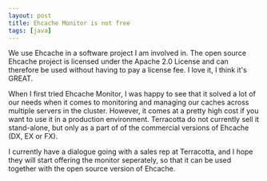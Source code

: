 ```yaml
---
layout: post
title: Ehcache Monitor is not free
tags: [java]
---
```


We use Ehcache in a software project I am involved in. The open source Ehcache project is licensed under the Apache 2.0 License and can therefore be used without having to pay a license fee. I love it, I think it's GREAT.
<!--more-->

When I first tried Ehcache Monitor, I was happy to see that it solved a lot of our needs when it comes to monitoring and managing our caches across multiple servers in the cluster. However, it comes at a pretty high cost if you want to use it in a production environment. Terracotta do not currently sell it stand-alone, but only as a part of of the commercial versions of Ehcache (DX, EX or FX).

I currently have a dialogue going with a sales rep at Terracotta, and I hope they will start offering the monitor seperately, so that it can be used together with the open source version of Ehcache.
